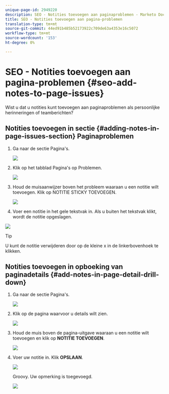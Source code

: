 ```yaml
---
unique-page-id: 2949220
description: SEO - Notities toevoegen aan paginaproblemen - Marketo Docs - Productdocumentatie
title: SEO - Notities toevoegen aan pagina-problemen
translation-type: tm+mt
source-git-commit: 44ed91b485b52173922c709de63a4353e16c5072
workflow-type: tm+mt
source-wordcount: '153'
ht-degree: 0%

---
```



# SEO - Notities toevoegen aan pagina-problemen {#seo-add-notes-to-page-issues}

Wist u dat u notities kunt toevoegen aan paginaproblemen als persoonlijke herinneringen of teamberichten?

## Notities toevoegen in sectie {#adding-notes-in-page-issues-section} Paginaproblemen

1. Ga naar de sectie Pagina&#39;s.

   ![](assets/image2014-9-18-13-3a11-3a43.png)

1. Klik op het tabblad Pagina&#39;s op Problemen.

   ![](assets/image2014-9-18-13-3a12-3a0.png)

1. Houd de muisaanwijzer boven het probleem waaraan u een notitie wilt toevoegen. Klik op NOTITIE STICKY TOEVOEGEN.

   ![](assets/image2014-9-18-13-3a12-3a6.png)

1. Voer een notitie in het gele tekstvak in. Als u buiten het tekstvak klikt, wordt de notitie opgeslagen.

![](assets/image2014-9-18-13-3a12-3a32.png)

>[!TIP]
>
>U kunt de notitie verwijderen door op de kleine x in de linkerbovenhoek te klikken.

## Notities toevoegen in opboeking van paginadetails {#add-notes-in-page-detail-drill-down}

1. Ga naar de sectie Pagina&#39;s.

   ![](assets/image2014-9-18-13-3a12-3a59.png)

1. Klik op de pagina waarvoor u details wilt zien.

   ![](assets/image2014-9-18-13-3a13-3a42.png)

1. Houd de muis boven de pagina-uitgave waaraan u een notitie wilt toevoegen en klik op **NOTITIE TOEVOEGEN**.

   ![](assets/image2014-9-18-13-3a13-3a46.png)

1. Voer uw notitie in. Klik **OPSLAAN**.

   ![](assets/image2014-9-18-13-3a14-3a5.png)

   Groovy. Uw opmerking is toegevoegd.

   ![](assets/image2014-9-18-13-3a14-3a20.png)

